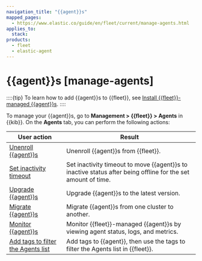 ```yaml
---
navigation_title: "{{agent}}s"
mapped_pages:
  - https://www.elastic.co/guide/en/fleet/current/manage-agents.html
applies_to:
  stack:
products:
  - fleet
  - elastic-agent
---
```


# {{agent}}s [manage-agents]


::::{tip}
To learn how to add {{agent}}s to {{fleet}}, see [Install {{fleet}}-managed {{agent}}s](/reference/fleet/install-fleet-managed-elastic-agent.md).
::::


To manage your {{agent}}s, go to **Management > {{fleet}} > Agents** in {{kib}}. On the **Agents** tab, you can perform the following actions:

| User action | Result |
| --- | --- |
| [Unenroll {{agent}}s](/reference/fleet/unenroll-elastic-agent.md) | Unenroll {{agent}}s from {{fleet}}. |
| [Set inactivity timeout](/reference/fleet/set-inactivity-timeout.md) | Set inactivity timeout to move {{agent}}s to inactive status after being offline for the set amount of time. |
| [Upgrade {{agent}}s](/reference/fleet/upgrade-elastic-agent.md) | Upgrade {{agent}}s to the latest version. |
| [Migrate {{agent}}s](/reference/fleet/migrate-elastic-agent.md) | Migrate {{agent}}s from one cluster to another. |
| [Monitor {{agent}}s](/reference/fleet/monitor-elastic-agent.md) | Monitor {{fleet}}-managed {{agent}}s by viewing agent status, logs, and metrics. |
| [Add tags to filter the Agents list](/reference/fleet/filter-agent-list-by-tags.md) | Add tags to {{agent}}, then use the tags to filter the Agents list in {{fleet}}. |








